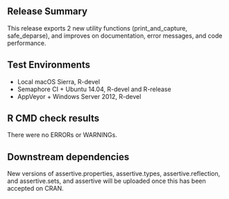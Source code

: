 ## Release Summary

This release exports 2 new utility functions (print_and_capture, safe_deparse), and improves on documentation, error messages, and code performance.

## Test Environments

* Local macOS Sierra, R-devel 
* Semaphore CI + Ubuntu 14.04, R-devel and R-release
* AppVeyor + Windows Server 2012, R-devel

## R CMD check results

There were no ERRORs or WARNINGs.

## Downstream dependencies

New versions of assertive.properties, assertive.types, assertive.reflection, and assertive.sets, and assertive will be uploaded once this has been accepted on CRAN.
